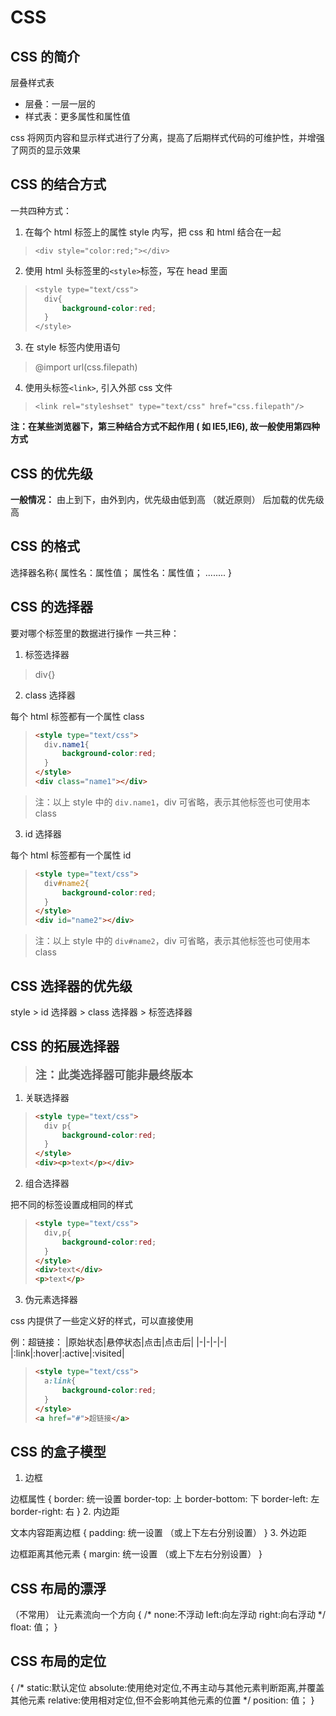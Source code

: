 # CSS

## CSS 的简介

层叠样式表
- 层叠：一层一层的
- 样式表：更多属性和属性值

css 将网页内容和显示样式进行了分离，提高了后期样式代码的可维护性，并增强了网页的显示效果

## CSS 的结合方式

一共四种方式：

1. 在每个 html 标签上的属性 style 内写，把 css 和 html 结合在一起

> `<div style="color:red;"></div>`

2. 使用 html 头标签里的`<style>`标签，写在 head 里面

> ```css
> <style type="text/css">
> 	div{
> 		background-color:red;
> 	}
> </style>
> ```

3. 在 style 标签内使用语句

> @import url(css.filepath)

4. 使用头标签`<link>`, 引入外部 css 文件

> `<link rel="styleshset" type="text/css" href="css.filepath"/>`

**注：在某些浏览器下，第三种结合方式不起作用 ( 如 IE5,IE6), 故一般使用第四种方式**

## CSS 的优先级

**一般情况：**
由上到下，由外到内，优先级由低到高
（就近原则）
后加载的优先级高

## CSS 的格式

选择器名称{
	属性名：属性值；
	属性名：属性值；
	........
}

## CSS 的选择器

要对哪个标签里的数据进行操作
一共三种：
1. 标签选择器

> div{}

2. class 选择器

每个 html 标签都有一个属性 class

>```html
><style type="text/css">
> 	div.name1{
> 		background-color:red;
> 	}
> </style>
><div class="name1"></div>
>```

>注：以上 style 中的 `div.name1`，div 可省略，表示其他标签也可使用本 class

3. id 选择器

每个 html 标签都有一个属性 id

>```html
><style type="text/css">
> 	div#name2{
> 		background-color:red;
> 	}
> </style>
><div id="name2"></div>
>```

>注：以上 style 中的 `div#name2`，div 可省略，表示其他标签也可使用本 class

## CSS 选择器的优先级

style > id 选择器 > class 选择器 > 标签选择器

## CSS 的拓展选择器

>**<font size=4>注：此类选择器可能非最终版本</font>**

1. 关联选择器

>```html
><style type="text/css">
> 	div p{
> 		background-color:red;
> 	}
> </style>
><div><p>text</p></div>
>```

2. 组合选择器

把不同的标签设置成相同的样式

>```html
><style type="text/css">
> 	div,p{
> 		background-color:red;
> 	}
> </style>
><div>text</div>
><p>text</p>
>```

3. 伪元素选择器

css 内提供了一些定义好的样式，可以直接使用

例：超链接：
|原始状态|悬停状态|点击|点击后|
|-|-|-|-|
|:link|:hover|:active|:visited|

>```html
><style type="text/css">
> 	a:link{
> 		background-color:red;
> 	}
> </style>
><a href="#">超链接</a>
>```

## CSS 的盒子模型

1. 边框

边框属性
{
	border: 统一设置
	border-top: 上
	border-bottom: 下
	border-left: 左
	border-right: 右
}
2. 内边距

文本内容距离边框
{
	padding: 统一设置
	（或上下左右分别设置）
}
3. 外边距

边框距离其他元素
{
	margin: 统一设置
	（或上下左右分别设置）
}

## CSS 布局的漂浮

（不常用）
让元素流向一个方向
{
	/*
	none:不浮动
	left:向左浮动
	right:向右浮动
	*/
	float: 值；
}

## CSS 布局的定位

{
	/*
	static:默认定位
	absolute:使用绝对定位,不再主动与其他元素判断距离,并覆盖其他元素
	relative:使用相对定位,但不会影响其他元素的位置
	*/
	position: 值；
}

